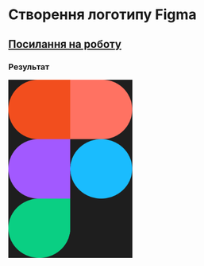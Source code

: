 # Створення логотипу Figma

## [Посилання на роботу](https://www.figma.com/design/zatedLKUsRZCvLzRf6NGRI/FigmaLogo?node-id=0-1&p=f&t=krRJ2WzPEEoOTE3o-0)

### **Результат**

<img src="img\FigmaLogo.png" width="250">
